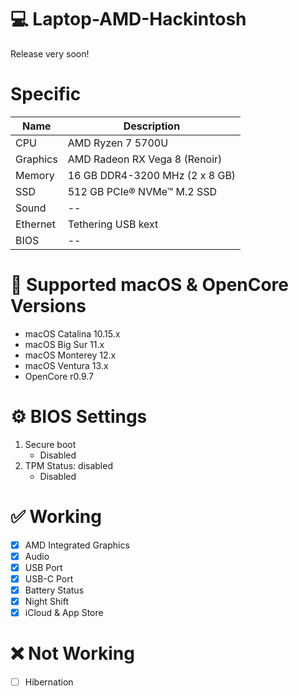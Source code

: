 # :computer: Laptop-AMD-Hackintosh
Release very soon!

# Specific

| Name      | Description                   |
| --------- | -----------                   |
| CPU       | AMD Ryzen 7 5700U             |
| Graphics  | AMD Radeon RX Vega 8 (Renoir) |
| Memory    | 16 GB DDR4-3200 MHz (2 x 8 GB)|
| SSD       | 512 GB PCIe® NVMe™ M.2 SSD    |
| Sound     | --          |
| Ethernet  | Tethering USB kext            |
| BIOS      | --          |

# :repeat: Supported macOS & OpenCore Versions

* macOS Catalina 10.15.x
* macOS Big Sur 11.x
* macOS Monterey 12.x
* macOS Ventura 13.x
* OpenCore r0.9.7

# :gear: BIOS Settings

1. Secure boot
   - Disabled
2. TPM Status: disabled
   - Disabled

# :white_check_mark: Working
- [x] AMD Integrated Graphics
- [x] Audio
- [x] USB Port
- [x] USB-C Port
- [x] Battery Status
- [x] Night Shift
- [x] iCloud & App Store

# :x: Not Working
- [ ] Hibernation
